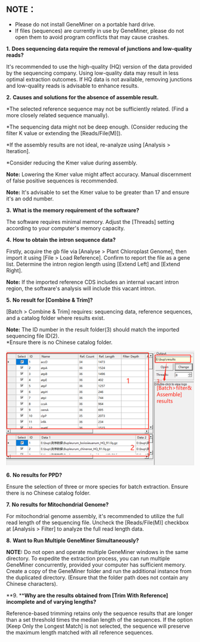 ## NOTE：
* Please do not install GeneMiner on a portable hard drive.
* If files (sequences) are currently in use by GeneMiner, please do not open them to avoid program conflicts that may cause crashes.



**1.** **Does sequencing data require the removal of junctions and low-quality reads?**


It's recommended to use the high-quality (HQ) version of the data provided by the sequencing company. Using low-quality data may result in less optimal extraction outcomes. If HQ data is not available, removing junctions and low-quality reads is advisable to enhance results.




**2.** **Causes and solutions for the absence of assemble result.**


*The selected reference sequence may not be sufficiently related. (Find a more closely related sequence manually).

*The sequencing data might not be deep enough. (Consider reducing the filter K value or extending the [Reads/File(M)]).

*If the assembly results are not ideal, re-analyze using [Analysis > Iteration].

*Consider reducing the Kmer value during assembly.

**Note:**  Lowering the Kmer value might affect accuracy. Manual discernment of false positive sequences is recommended.


**Note:**  It's advisable to set the Kmer value to be greater than 17 and ensure it's an odd number.




**3.** **What is the memory requirement of the software?**


The software requires minimal memory. Adjust the [Threads] setting according to your computer's memory capacity.




**4.** **How to obtain the intron sequence data?**


Firstly, acquire the gb file via [Analyse > Plant Chloroplast Genome], then import it using [File > Load Reference]. Confirm to report the file as a gene list. Determine the intron region length using [Extend Left] and [Extend Right].

**Note:** If the imported reference CDS includes an internal vacant intron region, the software's analysis will include this vacant intron.




**5.** **No result for  [Combine & Trim]?**


[Batch > Combine & Trim] requires: sequencing data, reference sequences, and a catalog folder where results exist.

**Note:** The ID number in the result folder(3) should match the imported sequencing file ID(2).  
*Ensure there is no Chinese catalog folder.

![](images/trim_details.jpg)




**6.** **No results for PPD?**


Ensure the selection of three or more species for batch extraction. Ensure there is no Chinese catalog folder.




**7.** **No results for Mitochondrial Genome?**


For mitochondrial genome assembly, it's recommended to utilize the full read length of the sequencing file. Uncheck the [Reads/File(M)] checkbox at [Analysis > Filter] to analyze the full read length data.



**8.** **Want to Run Multiple GeneMiner Simultaneously?**

**NOTE:**  Do not open and operate multiple GeneMiner windows in the same directory.
To expedite the extraction process, you can run multiple GeneMiner concurrently, provided your computer has sufficient memory. Create a copy of the GeneMiner folder and run the additional instance from the duplicated directory. (Ensure that the folder path does not contain any Chinese characters).


**9. ****Why are the results obtained from [Trim With Reference] incomplete and of varying lengths?**

Reference-based trimming retains only the sequence results that are longer than a set threshold times the median length of the sequences. If the option [Keep Only the Longest Match] is not selected, the sequence will preserve the maximum length matched with all reference sequences.







